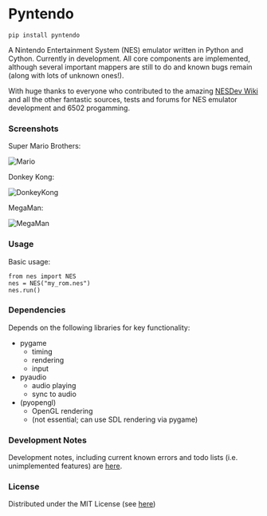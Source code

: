 # Pyntendo

    pip install pyntendo

A Nintendo Entertainment System (NES) emulator written in Python and Cython.  Currently in development.  All
core components are implemented, although several important mappers are still to do and known bugs remain (along
with lots of unknown ones!).

With huge thanks to everyone who contributed to the amazing [NESDev Wiki](wiki.nesdev.com) and all the other fantastic
sources, tests and forums for NES emulator development and 6502 progamming.

### Screenshots

Super Mario Brothers:

![Mario](/img/mario.png)

Donkey Kong:

![DonkeyKong](/img/donkeykong.png)

MegaMan:

![MegaMan](/img/megaman.png)

### Usage

Basic usage:

    from nes import NES
    nes = NES("my_rom.nes")
    nes.run()


### Dependencies

Depends on the following libraries for key functionality:
* pygame
  * timing
  * rendering
  * input
* pyaudio
  * audio playing
  * sync to audio
* (pyopengl)
  * OpenGL rendering
  * (not essential; can use SDL rendering via pygame)


### Development Notes

Development notes, including current known errors and todo lists (i.e. unimplemented features)
are [here](devnotes.md).


### License

Distributed under the MIT License (see [here](LICENSE))